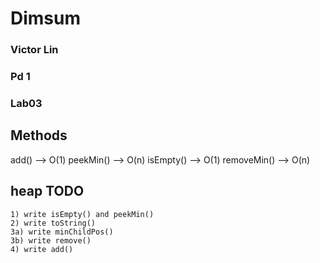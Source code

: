 # Dimsum

### Victor Lin
### Pd 1
### Lab03

## Methods
 add() --> O(1)
 peekMin() --> O(n)
 isEmpty() --> O(1)
 removeMin() --> O(n)

## heap TODO
	1) write isEmpty() and peekMin()
	2) write toString()
	3a) write minChildPos()
	3b) write remove()
	4) write add()

